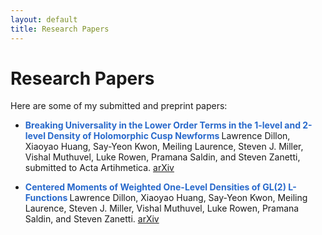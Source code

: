 ```yaml
---
layout: default
title: Research Papers
---
```


# Research Papers

Here are some of my submitted and preprint papers:

- **<span style="color: #2869cb;"> Breaking Universality in the Lower Order Terms in the 1-level and 2-level Density of Holomorphic Cusp Newforms </span>** 
Lawrence Dillon, Xiaoyao Huang, Say-Yeon Kwon, Meiling Laurence, Steven J. Miller, Vishal Muthuvel, Luke Rowen, Pramana Saldin, and Steven Zanetti, submitted to Acta Artihmetica. [arXiv](https://arxiv.org/abs/2508.21691)

- **<span style="color: #2869cb;"> Centered Moments of Weighted One-Level Densities of GL(2) L-Functions </span>** 
Lawrence Dillon, Xiaoyao Huang, Say-Yeon Kwon, Meiling Laurence, Steven J. Miller, Vishal Muthuvel, Luke Rowen, Pramana Saldin, and Steven Zanetti. [arXiv](https://arxiv.org/abs/2509.05810)

